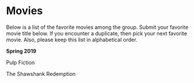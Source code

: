 # Movies

Below is a list of the favorite movies among the group.  Submit your favorite movie title below.  If you encounter a duplicate, then pick your next favorite movie.  Also, please keep this list in alphabetical order.

**Spring 2019**

Pulp Fiction

The Shawshank Redemption
